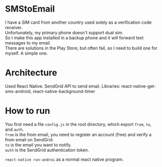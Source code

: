 # SMStoEmail
I have a SIM card from another country used solely as a verification code receiver.  
Unfortunately, my primary phone doesn't support dual sim.  
So I make this app installed in a backup phone and it will forward text messages to my email.  
There are solutions in the Play Store, but often fail, so I need to build one for myself. 
A simple one.

# Architecture  
Used React Native. SendGrid API to send email.
Libraries: react-native-get-sms-android, react-native-background-timer

# How to run
You first need a file `config.js` in the root directory, which export `from`, `to`, and `auth`.  
`from` is the from email, you need to register an account (free) and verify a from email on SendGrid.  
`to` is the email you want to notify.  
`auth` is the SendGrid authentication token.  

`react-native run-androi` as a normal react native program.
